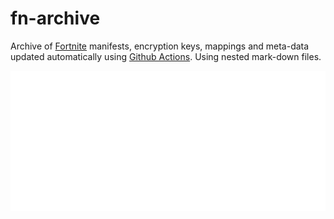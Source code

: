 # fn-archive

Archive of [Fortnite](https://www.epicgames.com/fortnite/en-US/home) manifests, encryption keys, mappings and meta-data updated automatically using [Github Actions](https://docs.github.com/en/actions). Using nested mark-down files.

[![28.30](https://github.com/Tectors/fn-archive/blob/master/.github/source/dependents/gen.28.30.svg)](https://github.com/Tectors/fn-archive/blob/master/tree/28.30.md)
